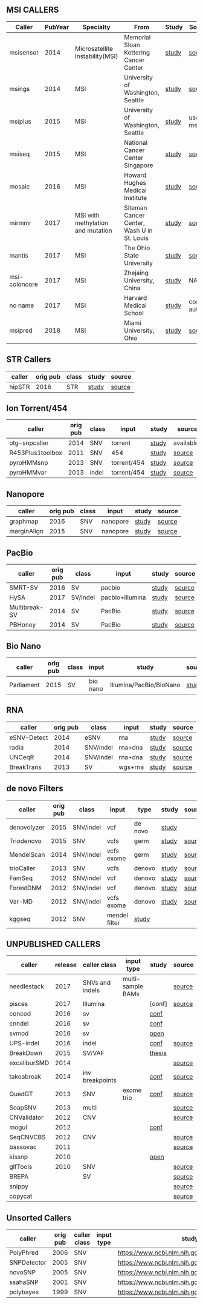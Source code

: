 ## MSI CALLERS

|Caller|PubYear|Specialty|From|Study|Source|
|------|-------|---------|----|-----|------|
|msisensor|2014|Microsatellite Instability(MSI)|Memorial Sloan Kettering Cancer Center|[study](http://ascopubs.org/doi/pdf/10.1200/PO.17.00084)|[source](https://github.com/ding-lab/msisensor)|
|msings|2014|MSI|University of Washington, Seattle|[study](https://www.ncbi.nlm.nih.gov/pubmed/24987110)|[source](https://bitbucket.org/uwlabmed/msings)|[study](http://www.sciencedirect.com/science/article/pii/S1525157815001531)|
|msiplus|2015|MSI|University of Washington, Seattle|[study](https://www.ncbi.nlm.nih.gov/pubmed/26322950)|uses msings|
|msiseq|2015|MSI|National Cancer Center Singapore|[study](https://www.ncbi.nlm.nih.gov/pmc/articles/PMC4549793/)|[source](https://cran.r-project.org/web/packages/MSIseq/index.html)|
|mosaic|2016|MSI|Howard Hughes Medical Institute|[study](https://www.nature.com/articles/nm.4191)|[source](https://github.com/ronaldhause/mosaic)|
|mirmmr|2017|MSI with methylation and mutation|Siteman Cancer Center, Wash U in St. Louis|[study](https://www.ncbi.nlm.nih.gov/pubmed/28961932)|[source](https://github.com/ding-lab/MIRMMR)|
|mantis|2017|MSI|The Ohio State University|[study](https://www.ncbi.nlm.nih.gov/pubmed/27980218)|[source](https://github.com/OSU-SRLab/MANTIS)|
|msi-coloncore|2017|MSI|Zhejaing University, China|[study](https://jmd.amjpathol.org/article/S1525-1578(17)30369-0/fulltext)|NA|
|no name|2017|MSI|Harvard Medical School|[study](https://www.nature.com/articles/ncomms15180)|contact authors|
|msipred|2018|MSI|Miami University, Ohio|[study](https://www.nature.com/articles/s41598-018-35682-z)|[source](https://github.com/wangc29/MSIpred)|


## STR Callers
|caller|orig pub|class|study|source|
|------|--------|-----|-----|------|
|hipSTR|2016|STR|[study](http://www.biorxiv.org/content/early/2016/09/27/077727)|[source](https://hipstr-tool.github.io/HipSTR/)|


## Ion Torrent/454

|caller|orig pub|class|input|study|source|
|------|--------|-----|-----|-----|------|
|otg-snpcaller|2014|SNV|torrent|[study](http://journals.plos.org/plosone/article?id=10.1371/journal.pone.0097507)|available?|
R453Plus1toolbox|2011|SNV|454|[study](https://academic.oup.com/bioinformatics/article/27/8/1162/228803/R453Plus1Toolbox-an-R-Bioconductor-package-for)|[source](http://www.bioconductor.org/packages/2.10/bioc/html/R453Plus1Toolbox.html)|
|pyroHMMsnp|2013|SNV|torrent/454|[study](https://www.ncbi.nlm.nih.gov/pmc/articles/PMC3711422/)|[source](https://github.com/homopolymer/PyroTools/)|
|pyroHMMvar|2013|indel|torrent/454|[study](https://www.ncbi.nlm.nih.gov/pmc/articles/PMC3888126/)|[source](https://github.com/homopolymer/PyroTools/)|


## Nanopore
|caller|orig pub|class|input|study|source|
|------|--------|-----|-----|-----|------|
|graphmap|2016|SNV|nanopore|[study](http://www.nature.com/articles/ncomms11307)|[source](https://github.com/benedictpaten/marginAlign/blob/master/src/margin/marginCaller.py)|
marginAlign|2015|SNV|nanopore|[study](https://www.ncbi.nlm.nih.gov/pmc/articles/PMC4907500/)| [source](https://github.com/benedictpaten/marginAlign)|


## PacBio
|caller|orig pub|class|input|study|source|
|------|--------|-----|-----|-----|------|
|SMRT-SV|2016|SV|pacbio|[study](http://genome.cshlp.org/content/early/2017/03/31/gr.214007.116)|[source](https://github.com/EichlerLab/pacbio_variant_caller)|
|HySA|2017|SV/indel|pacbio+illumina|[study](http://genome.cshlp.org/content/early/2017/01/19/gr.214767.116.abstract#corresp-1)|[source](https://bitbucket.org/xianfan/hybridassemblysv)|
|Multibreak-SV|2014|SV|PacBio|[study](https://www.ncbi.nlm.nih.gov/pmc/articles/PMC4253835/)|[source](https://github.com/raphael-group/multibreak-sv)|
|PBHoney|2014|SV|PacBio|[study](http://bmcbioinformatics.biomedcentral.com/articles/10.1186/1471-2105-15-180)|[source](https://sourceforge.net/projects/pb-jelly/)|


## Bio Nano
|caller|orig pub|class|input|study|source|
|------|--------|-----|-----|-----|------|
|Parliament|2015|SV|bio nano|Illumina/PacBio/BioNano|[study](https://www.ncbi.nlm.nih.gov/pubmed/25886820)|[source](https://sourceforge.net/projects/parliamentsv/)|


## RNA
|caller|orig pub|class|input|study|source|
|------|--------|-----|-----|-----|------|
|eSNV-Detect|2014|eSNV|rna|[study](https://academic.oup.com/nar/article/42/22/e172/2410988/The-eSNV-detect-a-computational-system-to-identify)|[source](http://bioinformaticstools.mayo.edu/research/esnv-detect/)|
|radia|2014|SNV/indel|rna+dna|[study](http://journals.plos.org/plosone/article?id=10.1371/journal.pone.0111516)|[source](https://github.com/aradenbaugh/radia/)|
|UNCeqR|2014|SNV/indel|rna+dna|[study](https://academic.oup.com/nar/article/42/13/e107/1277201/Integrated-RNA-and-DNA-sequencing-improves)|[source](http://lbg.med.unc.edu/~mwilkers/unceqr_dist/)|
|BreakTrans|2013|SV|wgs+rna|[study](https://genomebiology.biomedcentral.com/articles/10.1186/gb-2013-14-8-r87)|[source](http://bioinformatics.mdanderson.org/main/BreakTrans)|


## de novo Filters

|caller|orig pub|class|input|type|study|source|
|------|--------|-----|-----|----|-----|------|
|denovolyzer|2015|SNV/indel|vcf|de novo|[study](https://www.ncbi.nlm.nih.gov/pmc/articles/PMC4606471/)||
|Triodenovo|2015|SNV|vcfs|germ|[study](https://www.ncbi.nlm.nih.gov/pmc/articles/PMC4410659/)|[source](http://genome.sph.umich.edu/wiki/Triodenovo#Download)|
|MendelScan|2014|SNV/indel|vcfs exome|germ|[study](https://www.ncbi.nlm.nih.gov/pubmed/24560519)|[source](https://github.com/genome/mendelscan)|
|trioCaller|2013|SNV|vcfs|denovo|[study](https://www.ncbi.nlm.nih.gov/pmc/articles/PMC3530674/)|[source](http://genome.sph.umich.edu/wiki/TrioCaller)|
|FamSeq|2012|SNV/indel|vcf|denovo|[study](http://www.pnas.org/content/110/10/3985.long)|[source](http://odin.mdacc.tmc.edu/~wwang7/FamSeqIndex.html)|
|ForestDNM|2012|SNV/indel|vcf|denovo|[study](https://www.ncbi.nlm.nih.gov/pmc/articles/PMC3712641/)|[source](http://sebatlab.ucsd.edu/index.php/software-data)|
|Var-MD|2012|SNV/indel|vcfs exome|denovo|[study](https://www.ncbi.nlm.nih.gov/pubmed/22290570)|[source](https://research.nhgri.nih.gov/software/Var-MD/)|
|kggseq|2012|SNV|mendel filter|[study](https://www.ncbi.nlm.nih.gov/pmc/articles/PMC3326332/)||

## UNPUBLISHED CALLERS

|caller|release|caller class|input type|study|source|
|------|--------|------------|----------|-----|------|
|needlestack|2017|SNVs and indels| multi-sample BAMs||[source](https://github.com/IARCbioinfo/needlestack)|
|pisces|2017|Illumina||[conf]|[source](https://github.com/Illumina/Pisces)||
|concod|2016|sv||[conf](http://ieeexplore.ieee.org/abstract/document/7822495/)||
|cnndel|2016|sv||[conf](http://ieeexplore.ieee.org/abstract/document/7822793/)||
|svmod|2016|sv||[open](http://link.springer.com/article/10.1007/s00180-016-0674-2)||
|UPS-indel|2016|indel||[conf](http://ieeexplore.ieee.org/document/7802793/)|[source](https://sourceforge.net/projects/ups-indel/)|
|BreakDown|2015|SV/VAF||[thesis](https://scholarship.rice.edu/handle/1911/87870)||
|excaliburSMD|2014||||[source](https://github.com/cribioinfo/ExScaliburSMD)|
|takeabreak|2014|inv breakpoints||[conf](http://link.springer.com/chapter/10.1007%2F978-3-319-07953-0_10)|[source](https://colibread.inria.fr/software/takeabreak/)|
|QuadGT|2013|SNV|exome trio|[conf](http://bmcbioinformatics.biomedcentral.com/articles/10.1186/1471-2105-14-S5-S3)|[source](http://www.iro.umontreal.ca/~csuros/quadgt/)|
|SoapSNV|2013|multi|||[source](http://soap.genomics.org.cn/SOAPsnv.html)|
|CNValidator|2012|CNV|||[source](https://code.google.com/archive/p/cnvalidator/)|
|mogul|2012|||[conf](https://link.springer.com/chapter/10.1007/978-3-642-12683-3_23)||
|SeqCNVCBS|2012|CNV|||[source](http://www.mybiosoftware.com/seqcnvcbs-1-0-scan-statistics-cnv-detection-cbs.html)|
|bassovac|2011||||[source](http://tvap.genome.wustl.edu/tools/bassovac/)|
|kissnp|2010|||[open](https://hal.inria.fr/inria-00514887/)||
|glfTools|2010|SNV|||[source](http://genome.sph.umich.edu/wiki/GlfSingle)|
|BREPA||SV|||[source](https://bitbucket.org/xianfan/brepa)|
|snippy|||||[source](http://www.vicbioinformatics.com/software.snippy.shtml)|
|copycat|||||[source](https://github.com/chrisamiller/copyCat)|


## Unsorted Callers

|caller|orig pub|caller class|input type|study|source|
|------|--------|------------|----------|-----|------|
|PolyPhred|2006|SNV||https://www.ncbi.nlm.nih.gov/pubmed/16493422/||
|SNPDetector|2005|SNV||https://www.ncbi.nlm.nih.gov/pubmed/16261194/||
|novoSNP|2005|SNV||https://www.ncbi.nlm.nih.gov/pubmed/15741513/||
|ssahaSNP|2001|SNV||https://www.ncbi.nlm.nih.gov/pubmed/11591649/||
|polybayes|1999|SNV||https://www.ncbi.nlm.nih.gov/pubmed/10581034/||
